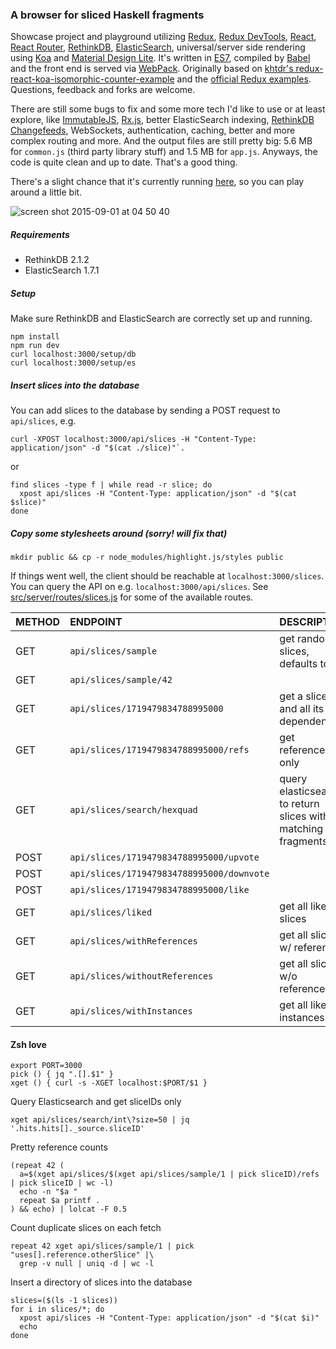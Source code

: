 ### A browser for sliced Haskell fragments

Showcase project and playground utilizing [Redux](https://github.com/rackt/redux), [Redux DevTools](https://github.com/gaearon/redux-devtools), [React](https://github.com/facebook/react), [React Router](https://github.com/rackt/react-router), [RethinkDB](http://rethinkdb.com), [ElasticSearch](https://www.elastic.co), universal/server side rendering using [Koa](https://github.com/koajs/koa) and [Material Design Lite](http://www.getmdl.io/components/index.html). It's written in [ES7](http://kangax.github.io/compat-table/es7/), compiled by [Babel](https://babeljs.io/) and the front end is served via [WebPack](https://webpack.github.io/). Originally based on [khtdr's redux-react-koa-isomorphic-counter-example](https://github.com/khtdr/redux-react-koa-isomorphic-counter-example) and the [official Redux examples](https://github.com/rackt/redux/tree/master/examples). Questions, feedback and forks are welcome.

There are still some bugs to fix and some more tech I'd like to use or at least explore, like [ImmutableJS](https://facebook.github.io/immutable-js/), [Rx.js](https://github.com/Reactive-Extensions/RxJS), better ElasticSearch indexing, [RethinkDB Changefeeds](http://rethinkdb.com/docs/changefeeds/javascript/), WebSockets, authentication, caching, better and more complex routing and more. And the output files are still pretty big: 5.6 MB for `common.js` (third party library stuff) and 1.5 MB for `app.js`. Anyways, the code is quite clean and up to date. That's a good thing.

There's a slight chance that it's currently running [here](http://92.51.147.239:3000/slices), so you can play around a little bit.

![screen shot 2015-09-01 at 04 50 40](https://cloud.githubusercontent.com/assets/154026/9595130/30246fd6-5065-11e5-8903-cb3236957ac6.png)

##### Requirements

- RethinkDB 2.1.2
- ElasticSearch 1.7.1

##### Setup
Make sure RethinkDB and ElasticSearch are correctly set up and running.

```shell
npm install
npm run dev
curl localhost:3000/setup/db
curl localhost:3000/setup/es
```

##### Insert slices into the database

You can add slices to the database by sending a POST request to `api/slices`, e.g.

```shell
curl -XPOST localhost:3000/api/slices -H "Content-Type: application/json" -d "$(cat ./slice)"`.
```
or
```shell
find slices -type f | while read -r slice; do
  xpost api/slices -H "Content-Type: application/json" -d "$(cat $slice)"
done
```

##### Copy some stylesheets around (sorry! will fix that)

```shell
mkdir public && cp -r node_modules/highlight.js/styles public
```

If things went well, the client should be reachable at `localhost:3000/slices`. You can query the API on e.g. `localhost:3000/api/slices`. See [src/server/routes/slices.js](https://github.com/rwilhelm/slices/blob/master/src/server/routes/slices.js) for some of the available routes.


METHOD | ENDPOINT                                  | DESCRIPTION
:----- | :---------------------------------------- | :-----------
GET    | `api/slices/sample`                       | get random slices, defaults to 3
GET    | `api/slices/sample/42`                    |
GET    | `api/slices/1719479834788995000`          | get a slice and all its dependencies
GET    | `api/slices/1719479834788995000/refs`     | get references only
GET    | `api/slices/search/hexquad`               | query elasticsearch to return slices with matching fragments
POST   | `api/slices/1719479834788995000/upvote`
POST   | `api/slices/1719479834788995000/downvote`
POST   | `api/slices/1719479834788995000/like`
GET    | `api/slices/liked`                        | get all liked slices
GET    | `api/slices/withReferences`               | get all slices w/ references
GET    | `api/slices/withoutReferences`            | get all slices w/o references
GET    | `api/slices/withInstances`                | get all liked w/ instances


#### Zsh love

```shell
export PORT=3000
pick () { jq ".[].$1" }
xget () { curl -s -XGET localhost:$PORT/$1 }
```

Query Elasticsearch and get sliceIDs only
```shell
xget api/slices/search/int\?size=50 | jq '.hits.hits[]._source.sliceID'
```

Pretty reference counts
```shell
(repeat 42 (
  a=$(xget api/slices/$(xget api/slices/sample/1 | pick sliceID)/refs | pick sliceID | wc -l)
  echo -n "$a "
  repeat $a printf .
) && echo) | lolcat -F 0.5
```

Count duplicate slices on each fetch
```shell
repeat 42 xget api/slices/sample/1 | pick "uses[].reference.otherSlice" |\
  grep -v null | uniq -d | wc -l
```

Insert a directory of slices into the database
```shell
slices=($(ls -1 slices))
for i in slices/*; do
  xpost api/slices -H "Content-Type: application/json" -d "$(cat $i)"
  echo
done
```
